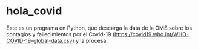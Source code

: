 # hola_covid

Este es un programa en Python, que descarga la data de la OMS sobre los contagios y fallecimientos por el Covid-19 (https://covid19.who.int/WHO-COVID-19-global-data.csv) y la procesa.
